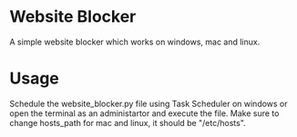 # Website Blocker
A simple website blocker which works on windows, mac and linux.

# Usage
Schedule the website_blocker.py file using Task Scheduler on windows or open the terminal as an administartor and execute the file.
Make sure to change hosts_path for mac and linux, it should be "/etc/hosts".
